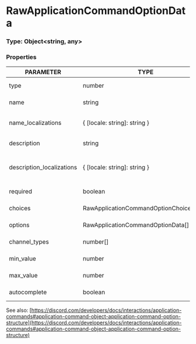 # RawApplicationCommandOptionData

### Type: Object\<string, any>

### Properties

| PARAMETER                  | TYPE                                     | DESCRIPTION                              |
| -------------------------- | ---------------------------------------- | ---------------------------------------- |
| type                       | number                                   | The option type                          |
| name                       | string                                   | The option name                          |
| name\_localizations        | { \[locale: string]: string }            | The option name localizations            |
| description                | string                                   | The option description                   |
| description\_localizations | { \[locale: string]: string }            | The option and description localizations |
| required                   | boolean                                  | The option required                      |
| choices                    | RawApplicationCommandOptionChoiceData\[] | The option chocies                       |
| options                    | RawApplicationCommandOptionData\[]       | The option option                        |
| channel\_types             | number\[]                                | The option name                          |
| min\_value                 | number                                   | The option min value                     |
| max\_value                 | number                                   | The option max value                     |
| autocomplete               | boolean                                  | The option autocomplete                  |

See also: [https://discord.com/developers/docs/interactions/application-commands#application-command-object-application-command-option-structure](https://discord.com/developers/docs/interactions/application-commands#application-command-object-application-command-option-structure)

